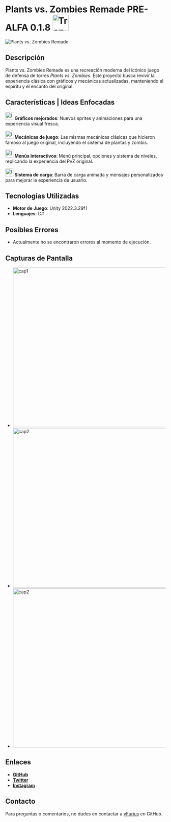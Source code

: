 # Plants vs. Zombies Remade PRE-ALFA 0.1.8 <img src="https://github.com/vFurius/images/blob/main/trophy.png" alt="Trophy" width="50"/>

![Plants vs. Zombies Remade](https://github-readme-stats.vercel.app/api/pin/?username=vFurius&repo=PvZ-Remade&theme=nightowl&show_owner=true)

## Descripción

Plants vs. Zombies Remade es una recreación moderna del icónico juego de defensa de torres *Plants vs. Zombies*. Este proyecto busca revivir la experiencia clásica con gráficos y mecánicas actualizadas, manteniendo el espíritu y el encanto del original.

## Características | Ideas Enfocadas

<img src="https://github.com/vFurius/PvZ-Remade-Pre-Alfa-0.0.5/blob/main/icon.png" alt="Icono de Plants vs. Zombies" width="25"/> **Gráficos mejorados**: Nuevos sprites y animaciones para una experiencia visual fresca.

<img src="https://github.com/vFurius/PvZ-Remade-Pre-Alfa-0.0.5/blob/main/icon.png" alt="Icono de Plants vs. Zombies" width="25"/> **Mecánicas de juego**: Las mismas mecánicas clásicas que hicieron famoso al juego original, incluyendo el sistema de plantas y zombis.

<img src="https://github.com/vFurius/PvZ-Remade-Pre-Alfa-0.0.5/blob/main/icon.png" alt="Icono de Plants vs. Zombies" width="25"/> **Menús interactivos**: Menú principal, opciones y sistema de niveles, replicando la experiencia del PvZ original.

<img src="https://github.com/vFurius/PvZ-Remade-Pre-Alfa-0.0.5/blob/main/icon.png" alt="Icono de Plants vs. Zombies" width="25"/> **Sistema de carga**: Barra de carga animada y mensajes personalizados para mejorar la experiencia de usuario.

## Tecnologías Utilizadas

- **Motor de Juego**: Unity 2022.3.29f1
- **Lenguajes**: C#

  
## Posibles Errores 

   - Actualmente no se encontraron errores al momento de ejecución.

## Capturas de Pantalla

* <img src="https://github.com/vFurius/images/blob/main/Captura%20de%20pantalla%20(197).png" alt="cap1" width="500"/>
* <img src="https://github.com/vFurius/images/blob/main/Captura%20de%20pantalla%20(198).png" alt="cap2" width="500"/>
* <img src="https://github.com/vFurius/images/blob/main/Captura%20de%20pantalla%20(199).png" alt="cap2" width="500"/>

## Enlaces

- **[GitHub](https://github.com/vFurius/PvZ-Remade-Pre-Alfa-0.0.5)**
- **[Twitter](https://x.com/vfurius_)**
- **[Instagram](https://www.instagram.com/axell1._/)**


## Contacto

Para preguntas o comentarios, no dudes en contactar a [vFurius](https://github.com/vFurius) en GitHub.
